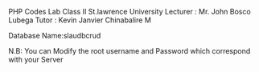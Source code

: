 PHP Codes Lab Class II
St.lawrence University 
Lecturer : Mr. John Bosco Lubega
Tutor :   Kevin Janvier Chinabalire M

Database Name:slaudbcrud

N.B: You can Modify the root username and Password which correspond with your Server
